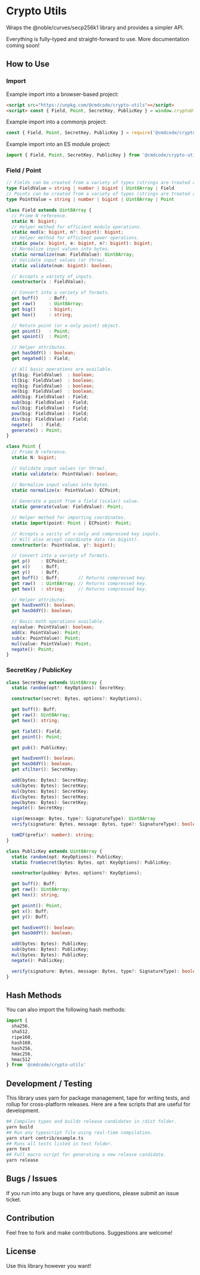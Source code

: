 # Crypto Utils

Wraps the @noble/curves/secp256k1 library and provides a simpler API.

Everything is fully-typed and straight-forward to use. More documentation coming soon!  

## How to Use

### Import

Example import into a browser-based project:
```html
<script src="https://unpkg.com/@cmdcode/crypto-utils"></script>
<script> const { Field, Point, SecretKey, PublicKey } = window.cryptoUtils </script>
```
Example import into a commonjs project:
```ts
const { Field, Point, SecretKey, PublicKey } = require('@cmdcode/crypto-utils')
```
Example import into an ES module project:
```ts
import { Field, Point, SecretKey, PublicKey } from '@cmdcode/crypto-utils'
```

### Field / Point

```ts
// Fields can be created from a variety of types (strings are treated as hex).
type FieldValue = string | number | bigint | Uint8Array | Field
// Points can be created from a variety of types (strings are treated as hex).
type PointValue = string | number | bigint | Uint8Array | Point

class Field extends Uint8Array {
  // Prime N reference.
  static N: bigint;
  // Helper method for efficient modulo operations.
  static mod(x: bigint, n?: bigint): bigint;
  // Helper method for efficient power operations.
  static pow(x: bigint, e: bigint, n?: bigint): bigint;
  // Normalize input values into bytes.
  static normalize(num: FieldValue): Uint8Array;
  // Validate input values (or throw).
  static validate(num: bigint): boolean;

  // Accepts a variety of inputs.
  constructor(x : FieldValue);

  // Convert into a variety of formats.
  get buff()    : Buff;
  get raw()     : Uint8Array;
  get big()     : bigint;
  get hex()     : string;

  // Return point (or x-only point) object.
  get point()   : Point;
  get xpoint()  : Point;

  // Helper attributes.
  get hasOddY() : boolean;
  get negated() : Field;

  // All basic operations are available.
  gt(big: FieldValue)  : boolean;
  lt(big: FieldValue)  : boolean;
  eq(big: FieldValue)  : boolean;
  ne(big: FieldValue)  : boolean;
  add(big: FieldValue) : Field;
  sub(big: FieldValue) : Field;
  mul(big: FieldValue) : Field;
  pow(big: FieldValue) : Field;
  div(big: FieldValue) : Field;
  negate()   : Field;
  generate() : Point;
}

class Point {
  // Prime N reference.
  static N: bigint;

  // Validate input values (or throw).
  static validate(x: PointValue): boolean;

  // Normalize input values into bytes.
  static normalize(x: PointValue): ECPoint;
  
  // Generate a point from a field (scalar) value.
  static generate(value: FieldValue): Point;

  // Helper method for importing coordinates.
  static import(point: Point | ECPoint): Point;

  // Accepts a varity of x-only and compressed key inputs.
  // Will also accept coordinate data (as bigint). 
  constructor(x: PointValue, y?: bigint);

  // Convert into a variety of formats.
  get p()    : ECPoint;
  get x()    : Buff;
  get y()    : Buff;
  get buff() : Buff;       // Returns compressed key.
  get raw()  : Uint8Array; // Returns compressed key.
  get hex()  : string;     // Returns compressed key.

  // Helper attributes.
  get hasEvenY(): boolean;
  get hasOddY(): boolean;

  // Basic math operations available.
  eq(value: PointValue): boolean;
  add(x: PointValue): Point;
  sub(x: PointValue): Point;
  mul(value: PointValue): Point;
  negate(): Point;
}
```

### SecretKey / PublicKey

```ts
class SecretKey extends Uint8Array {
  static random(opt?: KeyOptions): SecretKey;

  constructor(secret: Bytes, options?: KeyOptions);

  get buff(): Buff;
  get raw(): Uint8Array;
  get hex(): string;

  get field(): Field;
  get point(): Point;

  get pub(): PublicKey;

  get hasEvenY(): boolean;
  get hasOddY(): boolean;
  get xfilter(): SecretKey;

  add(bytes: Bytes): SecretKey;
  sub(bytes: Bytes): SecretKey;
  mul(bytes: Bytes): SecretKey;
  div(bytes: Bytes): SecretKey;
  pow(bytes: Bytes): SecretKey;
  negate(): SecretKey;

  sign(message: Bytes, type?: SignatureType): Uint8Array
  verify(signature: Bytes, message: Bytes, type?: SignatureType): boolean

  toWIF(prefix?: number): string;
}

class PublicKey extends Uint8Array {
  static random(opt: KeyOptions): PublicKey;
  static fromSecret(bytes: Bytes, opt: KeyOptions): PublicKey;

  constructor(pubkey: Bytes, options?: KeyOptions);

  get buff(): Buff;
  get raw(): Uint8Array;
  get hex(): string;

  get point(): Point;
  get x(): Buff;
  get y(): Buff;

  get hasEvenY(): boolean;
  get hasOddY(): boolean;

  add(bytes: Bytes): PublicKey;
  sub(bytes: Bytes): PublicKey;
  mul(bytes: Bytes): PublicKey;
  negate(): PublicKey;

  verify(signature: Bytes, message: Bytes, type?: SignatureType): boolean
}
```

## Hash Methods

You can also import the following hash methods:

```ts
import {
  sha256,
  sha512,
  ripe160,
  hash160,
  hash256,
  hmac256,
  hmac512
} from '@cmdcode/crypto-utils'
```

## Development / Testing

This library uses yarn for package management, tape for writing tests, and rollup for cross-platform releases. Here are a few scripts that are useful for development.

```bash
## Compiles types and builds release candidates in /dist folder.
yarn build
## Run any typescript file using real-time compilation.
yarn start contrib/example.ts
## Runs all tests listed in test folder. 
yarn test
## Full macro script for generating a new release candidate.
yarn release
```

## Bugs / Issues

If you run into any bugs or have any questions, please submit an issue ticket.

## Contribution

Feel free to fork and make contributions. Suggestions are welcome!

## License

Use this library however you want!
